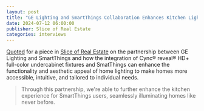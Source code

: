 ```yaml
---
layout: post
title: "GE Lighting and SmartThings Collaboration Enhances Kitchen Lighting Experience"
date: 2024-07-12 06:00:00
publisher: Slice of Real Estate
categories: interviews
---
```


[Quoted][ln1] for a piece in [Slice of Real Estate][ln2] on the partnership between GE Lighting and SmartThings and how the integration of Cync® reveal® HD+ full-color undercabinet fixtures and SmatThings can enhance the functionality and aesthetic appeal of home lighting to make homes more accessible, intuitive, and tailored to individual needs.

> Through this partnership, we're able to further enhance the kitchen experience for SmartThings users, seamlessly illuminating homes like never before.

[ln1]: https://www.sliceofrealestate.co/p/ge-lighting-smartthings-collaboration-enhances-kitchen-lighting "GE Lighting and SmartThings Collaboration Enhances Kitchen Lighting Experience"
[ln2]: https://www.sliceofrealestate.co/ "Slice of Real Estate"

